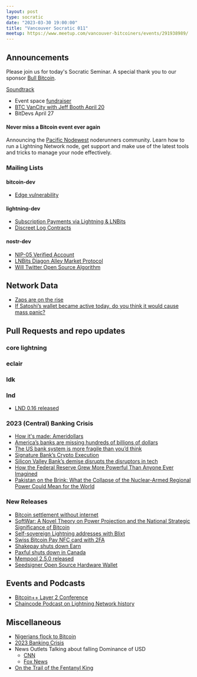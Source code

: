 ```yaml
---
layout: post
type: socratic
date: "2023-03-30 19:00:00"
title: "Vancouver Socratic 011"
meetup: https://www.meetup.com/vancouver-bitcoiners/events/291938989/
---
```


## Announcements

Please join us for today's Socratic Seminar. A special thank you to our sponsor [Bull Bitcoin](https://www.bullbitcoin.com/). 

[Soundtrack](https://radiofreefedi.net/)

- Event space [fundraiser](https://we.encrypt.cash/apps/3f4pB5NNWmZnkryEpMiSDbzVENj9/crowdfund)
- [BTC VanCity with Jeff Booth April 20](https://www.meetup.com/btc_vancity/events/292534162)
- BitDevs April 27

#### Never miss a Bitcoin event ever again

Announcing the [Pacific Nodewest](https://amboss.space/community/4a8adb4b-3c42-4830-8363-32fab846d1ff) noderunners community. Learn how to run a Lightning Network node, get support and make use of the latest tools and tricks to manage your node effectively.

### Mailing Lists

#### bitcoin-dev

- [Edge vulnerability](https://edge.app/blog/company-news/edge-security-incident-urgent-notice/)

#### lightning-dev

- [Subscription Payments via Lightning & LNBits](https://twitter.com/BitcoinJungleCR/status/1558961090389762050)
- [Discreet Log Contracts](https://medium.com/@gertjaap/discreet-log-contracts-invisible-smart-contracts-on-the-bitcoin-blockchain-cc8afbdbf0db)

<!-- #### dlc-dev -->

#### nostr-dev

- [NIP-05 Verified Account](https://thebitcoinmanual.com/articles/nostr-account-nip-05-verified/)
- [LNBits Diagon Alley Market Protocol](https://github.com/lnbits/nostrmarket)
- [Will Twitter Open Source Algorithm](https://techcrunch.com/2023/02/21/elon-musk-suggests-twitter-could-open-source-its-algorithm-next-week/)

<!-- ### Optech -->

<!-- ### Bitcoinomics -->

## Network Data

- [Zaps are on the rise](https://twitter.com/kerooke/status/1629174054618910720)
- [If Satoshi’s wallet became active today, do you think it would cause mass panic?](https://www.reddit.com/r/CryptoCurrency/comments/125udy6/if_satoshis_wallet_became_active_today_do_you/)

<!-- ## Research -->



<!-- ## InfoSec -->


## Pull Requests and repo updates

<!-- ### Bitcoin Core -->

<!-- ### rust-bitcoin -->

<!-- ### secp256k1 -->

<!-- ### secp256k1-zkp -->

<!-- ### BIPs -->

<!-- ### eclair -->

### core lightning

### eclair

### ldk

### lnd

- [LND 0.16 released](https://lightning.engineering/posts/2023-03-29-lnd-0.16-launch/)

<!-- ### rust-lightning -->


<!-- ### BOLTS -->

### 2023 (Central) Banking Crisis

- [How it's made: Ameridollars](https://fedguy.com/ameridollars/)
- [America’s banks are missing hundreds of billions of dollars](https://www.economist.com/finance-and-economics/2023/03/21/americas-banks-are-missing-hundreds-of-billions-of-dollars)
- [The US bank system is more fragile than you’d think](https://www.ft.com/content/84c4446a-d7aa-4f70-a286-adeb4fc4988c)
- [Signature Bank’s Crypto Execution](https://www.wsj.com/articles/signature-banks-crypto-execution-c707bb48)
- [Silicon Valley Bank’s demise disrupts the disruptors in tech](https://apnews.com/article/bank-collapse-technology-startups-financing-3ef75973c14c81d46e3b390e03cab71c)
- [How the Federal Reserve Grew More Powerful Than Anyone Ever Imagined](https://www.bloomberg.com/news/articles/2023-03-13/how-did-the-federal-reserve-gain-so-much-power)
- [Pakistan on the Brink: What the Collapse of the Nuclear-Armed Regional Power Could Mean for the World](https://theintercept.com/2023/02/12/pakistan-economy-crisis-imf/)

### New Releases

  - [Bitcoin settlement without internet](https://machankura.com/)
  - [SoftWar: A Novel Theory on Power Projection and the National Strategic Significance of Bitcoin](https://twitter.com/JasonPLowery/status/1627640858106380290)
  - [Self-sovereign Lightning addresses with Blixt](https://twitter.com/hampus_s/status/1630219164265619456)
  - [Swiss Bitcoin Pay NFC card with 2FA](https://twitter.com/swissbitcoinpay/status/1637746047471480833)
  - [Shakepay shuts down Earn](https://www.reddit.com/r/shakepay/comments/11eg4mk/goodbye_to_shakepay_earn/)
  - [Paxful shuts down in Canada](https://www.reddit.com/r/paxful/comments/11dmkos/comment/ja9pf2z/)
  - [Mempool 2.5.0 released](https://twitter.com/mempool/status/1640715797097246723)
  - [Seedsigner Open Source Hardware Wallet](https://seedsigner.com/)


## Events and Podcasts

- [Bitcoin++ Layer 2 Conference ](https://btcpp.dev/#agenda)
- [Chaincode Podcast on Lightning Network history](https://twitter.com/murchandamus/status/1638927830334439424)

## Miscellaneous

- [Nigerians flock to Bitcoin](https://www.forbes.com/sites/abubakarnurkhalil/2023/03/01/the-naira-crisis-is-fuelling-bitcoin-adoption-in-nigeria/)
- [2023 Banking Crisis](https://www.piratewires.com/p/2023-banking-crisis)
- News Outlets Talking about falling Dominance of USD
    - [CNN](https://twitter.com/FareedZakaria/status/1640058728752840707)
    - [Fox News](https://twitter.com/HumbleBitcoiner/status/1640178410746966016)
- [On the Trail of the Fentanyl King](https://www.wired.com/story/on-the-trail-of-the-fentanyl-king/)
